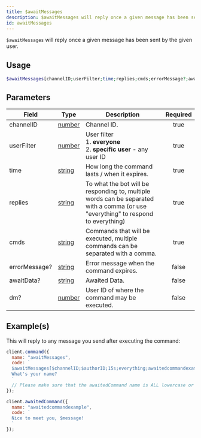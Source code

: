```yaml
---
title: $awaitMessages
description: $awaitMessages will reply once a given message has been sent by the given user.
id: awaitMessages
---
```


`$awaitMessages` will reply once a given message has been sent by the given user.

## Usage

```php
$awaitMessages[channelID;userFilter;time;replies;cmds;errorMessage?;awaitData?;dm?]
```

## Parameters

| Field         | Type                                                                                              | Description                                                                                                                        | Required |
| ------------- | ------------------------------------------------------------------------------------------------- | ---------------------------------------------------------------------------------------------------------------------------------- | :------: |
| channelID     | [number](https://developer.mozilla.org/en-US/docs/Web/JavaScript/Reference/Global_Objects/Number) | Channel ID.                                                                                                                        |   true   |
| userFilter    | [number](https://developer.mozilla.org/en-US/docs/Web/JavaScript/Reference/Global_Objects/Number) | User filter <br /> 1. **everyone** <br /> 2. **specific user** - any user ID                                                       |   true   |
| time          | [string](https://developer.mozilla.org/en-US/docs/Web/JavaScript/Reference/Global_Objects/String) | How long the command lasts / when it expires.                                                                                      |   true   |
| replies       | [string](https://developer.mozilla.org/en-US/docs/Web/JavaScript/Reference/Global_Objects/String) | To what the bot will be responding to, multiple words can be separated with a comma (or use "everything" to respond to everything) |   true   |
| cmds          | [string](https://developer.mozilla.org/en-US/docs/Web/JavaScript/Reference/Global_Objects/String) | Commands that will be executed, multiple commands can be separated with a comma.                                                   |   true   |
| errorMessage? | [string](https://developer.mozilla.org/en-US/docs/Web/JavaScript/Reference/Global_Objects/String) | Error message when the command expires.                                                                                            |  false   |
| awaitData?    | [string](https://developer.mozilla.org/en-US/docs/Web/JavaScript/Reference/Global_Objects/String) | Awaited Data.                                                                                                                      |  false   |
| dm?           | [number](https://developer.mozilla.org/en-US/docs/Web/JavaScript/Reference/Global_Objects/Number) | User ID of where the command may be executed.                                                                                      |  false   |

## Example(s)

This will reply to any message you send after executing the command:

```js
client.command({
  name: "awaitMessages",
  code: `
  $awaitMessages[$channelID;$authorID;15s;everything;awaitedcommandexample;Oh? You don't want to talk to me..?] 
  What's your name?
  `
  // Please make sure that the awaitedCommand name is ALL lowercase or else it won't work.
});

client.awaitedCommand({
  name: "awaitedcommandexample",
  code: `
  Nice to meet you, $message!
  `
});
```
